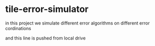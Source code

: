 # tile-error-simulator
in this project we simulate different error algorithms on different error cordinations

and this line is pushed from local drive